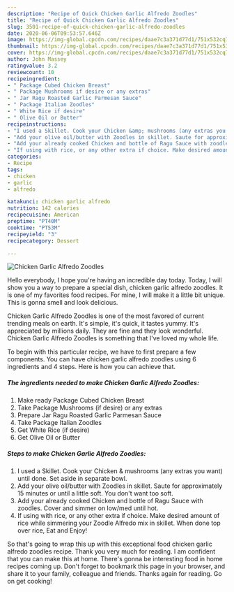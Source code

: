 ```yaml
---
description: "Recipe of Quick Chicken Garlic Alfredo Zoodles"
title: "Recipe of Quick Chicken Garlic Alfredo Zoodles"
slug: 3501-recipe-of-quick-chicken-garlic-alfredo-zoodles
date: 2020-06-06T09:53:57.646Z
image: https://img-global.cpcdn.com/recipes/daae7c3a371d77d1/751x532cq70/chicken-garlic-alfredo-zoodles-recipe-main-photo.jpg
thumbnail: https://img-global.cpcdn.com/recipes/daae7c3a371d77d1/751x532cq70/chicken-garlic-alfredo-zoodles-recipe-main-photo.jpg
cover: https://img-global.cpcdn.com/recipes/daae7c3a371d77d1/751x532cq70/chicken-garlic-alfredo-zoodles-recipe-main-photo.jpg
author: John Massey
ratingvalue: 3.2
reviewcount: 10
recipeingredient:
- " Package Cubed Chicken Breast"
- " Package Mushrooms if desire or any extras"
- " Jar Ragu Roasted Garlic Parmesan Sauce"
- " Package Italian Zoodles"
- " White Rice if desire"
- " Olive Oil or Butter"
recipeinstructions:
- "I used a Skillet. Cook your Chicken &amp; mushrooms (any extras you want) until done. Set aside in separate bowl."
- "Add your olive oil/butter with Zoodles in skillet. Saute for approximately 15 minutes or until a little soft. You don&#39;t want too soft."
- "Add your already cooked Chicken and bottle of Ragu Sauce with zoodles. Cover and simmer on low/med until hot."
- "If using with rice, or any other extra if choice. Make desired amount of rice while simmering your Zoodle Alfredo mix in skillet. When done top over rice, Eat and Enjoy!"
categories:
- Recipe
tags:
- chicken
- garlic
- alfredo

katakunci: chicken garlic alfredo 
nutrition: 142 calories
recipecuisine: American
preptime: "PT40M"
cooktime: "PT53M"
recipeyield: "3"
recipecategory: Dessert

---
```



![Chicken Garlic Alfredo Zoodles](https://img-global.cpcdn.com/recipes/daae7c3a371d77d1/751x532cq70/chicken-garlic-alfredo-zoodles-recipe-main-photo.jpg)

Hello everybody, I hope you're having an incredible day today. Today, I will show you a way to prepare a special dish, chicken garlic alfredo zoodles. It is one of my favorites food recipes. For mine, I will make it a little bit unique. This is gonna smell and look delicious.

Chicken Garlic Alfredo Zoodles is one of the most favored of current trending meals on earth. It's simple, it's quick, it tastes yummy. It's appreciated by millions daily. They are fine and they look wonderful. Chicken Garlic Alfredo Zoodles is something that I've loved my whole life.




To begin with this particular recipe, we have to first prepare a few components. You can have chicken garlic alfredo zoodles using 6 ingredients and 4 steps. Here is how you can achieve that.

<!--inarticleads1-->

##### The ingredients needed to make Chicken Garlic Alfredo Zoodles:

1. Make ready  Package Cubed Chicken Breast
1. Take  Package Mushrooms (if desire) or any extras
1. Prepare  Jar Ragu Roasted Garlic Parmesan Sauce
1. Take  Package Italian Zoodles
1. Get  White Rice (if desire)
1. Get  Olive Oil or Butter




<!--inarticleads2-->

##### Steps to make Chicken Garlic Alfredo Zoodles:

1. I used a Skillet. Cook your Chicken &amp; mushrooms (any extras you want) until done. Set aside in separate bowl.
1. Add your olive oil/butter with Zoodles in skillet. Saute for approximately 15 minutes or until a little soft. You don&#39;t want too soft.
1. Add your already cooked Chicken and bottle of Ragu Sauce with zoodles. Cover and simmer on low/med until hot.
1. If using with rice, or any other extra if choice. Make desired amount of rice while simmering your Zoodle Alfredo mix in skillet. When done top over rice, Eat and Enjoy!




So that's going to wrap this up with this exceptional food chicken garlic alfredo zoodles recipe. Thank you very much for reading. I am confident that you can make this at home. There's gonna be interesting food in home recipes coming up. Don't forget to bookmark this page in your browser, and share it to your family, colleague and friends. Thanks again for reading. Go on get cooking!
